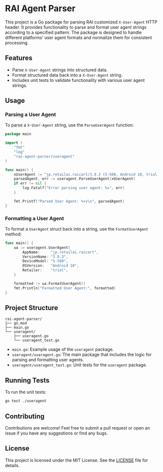 
# RAI Agent Parser

This project is a Go package for parsing RAI customized `X-User-Agent` HTTP header. It provides functionality to parse and format user agent strings according to a specified pattern. The package is designed to handle different platforms' user agent formats and normalize them for consistent processing.

## Features

- Parse `X-User-Agent` strings into structured data.
- Format structured data back into a `X-User-Agent` string.
- Includes unit tests to validate functionality with various user agent strings.

## Usage

### Parsing a User Agent

To parse a `X-User-Agent` string, use the `ParseUserAgent` function:

```go
package main

import (
    "fmt"
    "log"
    "rai-agent-parser/useragent"
)

func main() {
    xUserAgent := "jp.retailai.raicart/3.9.3 (S-500, Android 10, trial)"
    parsedAgent, err := useragent.ParseUserAgent(xUserAgent)
    if err != nil {
        log.Fatalf("Error parsing user agent: %v", err)
    }

    fmt.Printf("Parsed User Agent: %+v\n", parsedAgent)
}
```

### Formatting a User Agent

To format a `UserAgent` struct back into a string, use the `FormatUserAgent` method:

```go
func main() {
    ua := useragent.UserAgent{
        AppName:     "jp.retailai.raicart",
        VersionName: "3.9.3",
        DeviceModel: "S-500",
        OSVersion:   "Android 10",
        Retailer:    "trial",
    }

    formatted := ua.FormatUserAgent()
    fmt.Println("Formatted User Agent:", formatted)
}
```

## Project Structure

```
rai-agent-parser/
├── go.mod
├── main.go
└── useragent/
    ├── useragent.go
    └── useragent_test.go
```

- `main.go`: Example usage of the `useragent` package.
- `useragent/useragent.go`: The main package that includes the logic for parsing and formatting user agents.
- `useragent/useragent_test.go`: Unit tests for the `useragent` package.

## Running Tests

To run the unit tests:

```bash
go test ./useragent
```

## Contributing

Contributions are welcome! Feel free to submit a pull request or open an issue if you have any suggestions or find any bugs.

## License

This project is licensed under the MIT License. See the [LICENSE](LICENSE) file for details.
